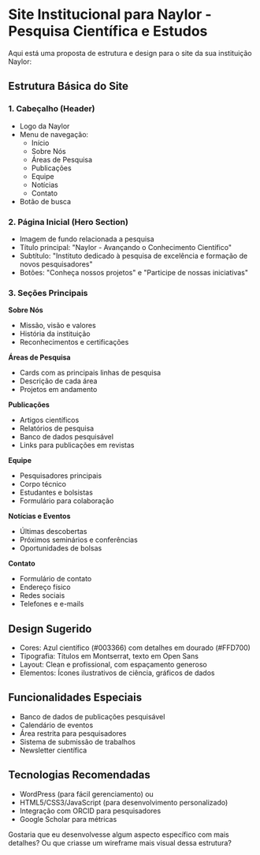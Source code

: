 # Site Institucional para Naylor - Pesquisa Científica e Estudos

Aqui está uma proposta de estrutura e design para o site da sua instituição Naylor:

## Estrutura Básica do Site

### 1. Cabeçalho (Header)
- Logo da Naylor
- Menu de navegação:
  - Início
  - Sobre Nós
  - Áreas de Pesquisa
  - Publicações
  - Equipe
  - Notícias
  - Contato
- Botão de busca

### 2. Página Inicial (Hero Section)
- Imagem de fundo relacionada a pesquisa
- Título principal: "Naylor - Avançando o Conhecimento Científico"
- Subtítulo: "Instituto dedicado à pesquisa de excelência e formação de novos pesquisadores"
- Botões: "Conheça nossos projetos" e "Participe de nossas iniciativas"

### 3. Seções Principais

**Sobre Nós**
- Missão, visão e valores
- História da instituição
- Reconhecimentos e certificações

**Áreas de Pesquisa**
- Cards com as principais linhas de pesquisa
- Descrição de cada área
- Projetos em andamento

**Publicações**
- Artigos científicos
- Relatórios de pesquisa
- Banco de dados pesquisável
- Links para publicações em revistas

**Equipe**
- Pesquisadores principais
- Corpo técnico
- Estudantes e bolsistas
- Formulário para colaboração

**Notícias e Eventos**
- Últimas descobertas
- Próximos seminários e conferências
- Oportunidades de bolsas

**Contato**
- Formulário de contato
- Endereço físico
- Redes sociais
- Telefones e e-mails

## Design Sugerido
- Cores: Azul científico (#003366) com detalhes em dourado (#FFD700)
- Tipografia: Títulos em Montserrat, texto em Open Sans
- Layout: Clean e profissional, com espaçamento generoso
- Elementos: Ícones ilustrativos de ciência, gráficos de dados

## Funcionalidades Especiais
- Banco de dados de publicações pesquisável
- Calendário de eventos
- Área restrita para pesquisadores
- Sistema de submissão de trabalhos
- Newsletter científica

## Tecnologias Recomendadas
- WordPress (para fácil gerenciamento) ou
- HTML5/CSS3/JavaScript (para desenvolvimento personalizado)
- Integração com ORCID para pesquisadores
- Google Scholar para métricas

Gostaria que eu desenvolvesse algum aspecto específico com mais detalhes? Ou que criasse um wireframe mais visual dessa estrutura?
